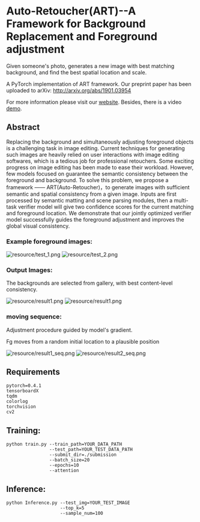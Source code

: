# Auto-Retoucher(ART)--A Framework for Background Replacement and Foreground adjustment
Given someone's photo, generates a new image with best matching background, and find the best spatial location and scale.

A PyTorch implementation of ART framework. Our preprint paper has been uploaded to arXiv: http://arxiv.org/abs/1901.03954

For more information please visit our [website](https://suyang98.github.io/Auto-Retoucher/). Besides, there is a video [demo](https://v.qq.com/x/page/o082798ic8d.html).

## Abstract
Replacing the background and simultaneously adjusting foreground objects is a challenging task in image editing. Current techniques for generating such images are heavily relied on user interactions with image editing softwares, which is a tedious job for professional retouchers. Some exciting progress on image editing has been made to ease their workload. However, few models focused on guarantee the semantic consistency between the foreground and background. To solve this problem, we propose a   framework —— ART(Auto-Retoucher)，to generate images with sufficient semantic and spatial consistency from a given image. Inputs are first processed by semantic matting and scene parsing modules, then a multi-task verifier model will give two confidence scores for the current matching and foreground location. We demonstrate that our jointly optimized verifier model successfully guides the foreground adjustment and improves the global visual consistency.

### Example foreground images:

![resource/test_1.png](resource/test_1.png)
![resource/test_2.png](resource/test_2.png)

### Output Images:

The backgrounds are selected from gallery, with best content-level consistency.

![resource/result1.png](resource/demo2.png)
![resource/result1.png](resource/result1.png)

### moving sequence:
Adjustment procedure guided by model's gradient. 

Fg moves from a random initial location to a plausible position

![resource/result1_seq.png](resource/moving_sequence1.jpg)
![resource/result2_seq.png](resource/moving_sequence2.jpg)

## Requirements
```
pytorch=0.4.1  
tensorboardX  
tqdm   
colorlog
torchvision
cv2 
``` 
## Training:

```
python train.py --train_path=YOUR_DATA_PATH   
                --test_path=YOUR_TEST_DATA_PATH
                --submit_dir=./submission
                --batch_size=20
                --epochs=10
                --attention
```

## Inference:

```
python Inference.py --test_img=YOUR_TEST_IMAGE
                    --top_k=5
                    --sample_num=100
```
